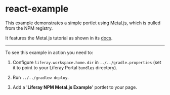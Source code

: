 # react-example

This example demonstrates a simple portlet using
[Metal.js](http://metaljs.com/), which is pulled from the NPM registry.

It features the Metal.js tutorial as shown in its
[docs](http://metaljs.com/docs/).

---

To see this example in action you need to:

1) Configure `liferay.workspace.home.dir` in `../../gradle.properties` (set it
   to point to your Liferay Portal `bundles` directory).

2) Run `../../gradlew deploy`.

3) Add a '**Liferay NPM Metal.js Example**' portlet to your page.
